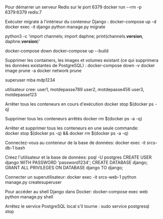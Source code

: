 <!-- connecter à la base de données:t
    python manage.py dbshell -->

    
Pour démarrer un serveur Redis sur le port 6379
    docker run --rm -p 6379:6379 redis:7

Exécuter migrate à l'intérieur du conteneur Django :
    docker-compose up -d  <!-- Démarre les conteneurs en arrière-plan -->
    docker exec -it django python manage.py migrate

python3 -c 'import channels; import daphne; print(channels.__version__, daphne.__version__)'

docker-compose down
docker-compose up --build

Supprimer les containers, les images et volumes existant (ce qui supprimera les données existantes de PostgreSQL) :
    docker-compose down -v
    docker image prune -a
    docker network prune

superuser
    mba
    mdp1234

utilisateur cree:   user1, motdepasse789
                    user2, motdepasse456
                    user3, motdepasse123

Arrêter tous les conteneurs en cours d'exécution
    docker stop $(docker ps -q)

Supprimer tous les conteneurs arrêtés
    docker rm $(docker ps -a -q)    

Arrêter et supprimer tous les conteneurs en une seule commande:      
    docker stop $(docker ps -q) && docker rm $(docker ps -a -q)



Connectez-vous au conteneur de la base de données:
    docker exec -it srcs-db-1 bash

Créez l'utilisateur et la base de données:
    psql -U postgres
    CREATE USER django WITH PASSWORD 'password1234';
    CREATE DATABASE django;
    GRANT ALL PRIVILEGES ON DATABASE django TO django;


Connecter un superutilisateur:
    docker exec -it srcs-web-1 python manage.py createsuperuser

Pour accéder au shell Django dans Docker:
    docker-compose exec web python manage.py shell


Arrêtez le service PostgreSQL local s'il tourne :
    sudo service postgresql stop
